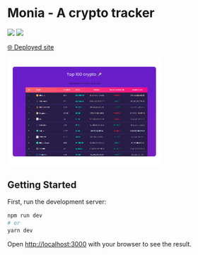 # Monia - A crypto tracker

![](https://img.shields.io/badge/next.js-000000?style=for-the-badge&logo=next.js&logoColor=white) ![](https://img.shields.io/badge/Tailwind_CSS-38B2AC?style=for-the-badge&logo=tailwind-css&logoColor=white)

[🌐 Deployed site](https://monia-gabyden.vercel.app/)

[<img src="https://github.com/gabyden/monia/blob/master/monia_screenshot.png?raw=true" width="350">](https://github.com/gabyden/monia)

## Getting Started

First, run the development server:

```bash
npm run dev
# or
yarn dev
```

Open [http://localhost:3000](http://localhost:3000) with your browser to see the result.
